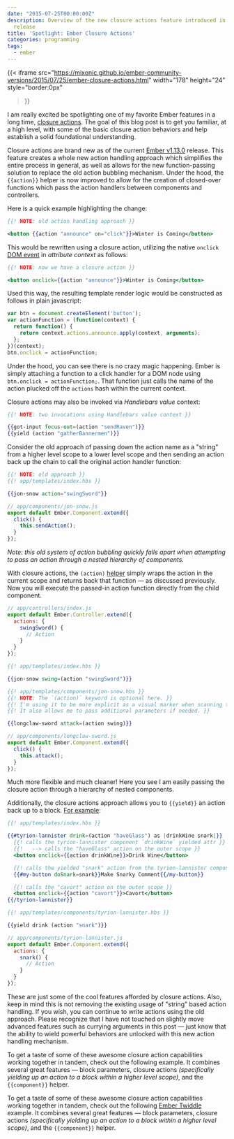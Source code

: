 ```yaml
---
date: "2015-07-25T00:00:00Z"
description: Overview of the new closure actions feature introduced in the Ember v1.13.0
  release
title: 'Spotlight: Ember Closure Actions'
categories: programming
tags:
  - ember
---
```


{{< iframe
  src="https://mixonic.github.io/ember-community-versions/2015/07/25/ember-closure-actions.html"
  width="178"
  height="24"
  style="border:0px"
>}}

I am really excited be spotlighting one of my favorite Ember features in a long time, [closure actions](http://emberjs.com/blog/2015/06/12/ember-1-13-0-released.html#toc_closure-actions). The goal of this blog post is to get you familiar, at a high level, with some of the basic closure action behaviors and help establish a solid foundational understanding.

Closure actions are brand new as of the current [Ember v1.13.0](https://github.com/emberjs/ember.js/releases/tag/v1.13.0) release. This feature creates a whole new action handling approach which simplifies the entire process in general, as well as allows for the new function-passing solution to replace the old action bubbling mechanism. Under the hood, the `{{action}}` helper is now improved to allow for the creation of closed-over functions which pass the action handlers between components and controllers.

Here is a quick example highlighting the change:

```hbs
{{! NOTE: old action handling approach }}

<button {{action "announce" on="click"}}>Winter is Coming</button>
```

This would be rewritten using a closure action, utilizing the native `onclick` [DOM event](https://developer.mozilla.org/en-US/docs/Web/Guide/Events/Event_handlers) in *attribute context* as follows:

```hbs
{{! NOTE: now we have a closure action }}

<button onclick={{action "announce"}}>Winter is Coming</button>
```

Used this way, the resulting template render logic would be constructed as follows in plain javascript:

```js
var btn = document.createElement('button');
var actionFunction = (function(context) {
  return function() {
    return context.actions.announce.apply(context, arguments);
  };
})(context);
btn.onclick = actionFunction;
```

Under the hood, you can see there is no crazy magic happening. Ember is simply attaching a function to a click handler for a DOM node using `btn.onclick = actionFunction;`. That function just calls the name of the action plucked off the `actions` hash within the current context.

Closure actions may also be invoked via *Handlebars value* context:

```hbs
{{! NOTE: two invocations using Handlebars value context }}

{{got-input focus-out=(action "sendRaven")}}
{{yield (action "gatherBannermen")}}
```

Consider the old approach of passing down the action name as a "string" from a higher level scope to a lower level scope and then sending an action back up the chain to call the original action handler function:

```hbs
{{! NOTE: old approach }}
{{! app/templates/index.hbs }}

{{jon-snow action="swingSword"}}
```

```js
// app/components/jon-snow.js
export default Ember.Component.extend({
  click() {
    this.sendAction();
  }
});
```

*Note: this old system of action bubbling quickly falls apart when attempting to pass an action through a nested hierarchy of components.*

With closure actions, the `(action)` [helper](http://emberjs.com/api/classes/Ember.Templates.helpers.html#method_action) simply wraps the action in the current scope and returns back that function &mdash; as discussed previously. Now you will execute the passed-in action function directly from the child component.

```js
// app/controllers/index.js
export default Ember.Controller.extend({
  actions: {
    swingSword() {
      // Action
    }
  }
});
```

```hbs
{{! app/templates/index.hbs }}

{{jon-snow swing=(action "swingSword")}}
```

```hbs
{{! app/templates/components/jon-snow.hbs }}
{{! NOTE: The `(action)` keyword is optional here. }}
{{! I'm using it to be more explicit as a visual marker when scanning templates. }}
{{! It also allows me to pass additional parameters if needed. }}

{{longclaw-sword attack=(action swing)}}
```

```js
// app/components/longclaw-sword.js
export default Ember.Component.extend({
  click() {
    this.attack();
  }
});
```

Much more flexible and much cleaner! Here you see I am easily passing the closure action through a hierarchy of nested components.

Additionally, the closure actions approach allows you to `{{yield}}` an action back up to a block. [For example](https://ember-twiddle.com/358e8020419d6c861db348f77c6429cf?fileTreeShown=false&openFiles=templates.application.hbs%2C):

```hbs
{{! app/templates/index.hbs }}

{{#tyrion-lannister drink=(action "haveGlass") as |drinkWine snark|}}
  {{! calls the tyrion-lannister component `drinkWine` yielded attr }}
  {{!   --> calls the "haveGlass" action on the outer scope }}
  <button onclick={{action drinkWine}}>Drink Wine</button>

  {{! calls the yielded "snark" action from the tyrion-lannister component scope }}
  {{#my-button doSnark=snark}}Make Snarky Comment{{/my-button}}

  {{! calls the "cavort" action on the outer scope }}
  <button onclick={{action "cavort"}}>Cavort</button>
{{/tyrion-lannister}}
```

```hbs
{{! app/templates/components/tyrion-lannister.hbs }}

{{yield drink (action "snark")}}
```

```js
// app/components/tyrion-lannister.js
export default Ember.Component.extend({
  actions: {
    snark() {
      // Action
    }
  }
});
```

These are just some of the cool features afforded by closure actions. Also, keep in mind this is not removing the existing usage of "string" based action handling. If you wish, you can continue to write actions using the old approach. Please recognize that I have not touched on slightly move advanced features such as currying arguments in this post &mdash; just know that the ability to wield powerful behaviors are unlocked with this new action handling mechanism.

To get a taste of some of these awesome closure action capabilities working together in tandem, check out the following example. It combines several great features &mdash; block parameters, closure actions *(specifically yielding up an action to a block within a higher level scope)*, and the `{{component}}` helper.

To get a taste of some of these awesome closure action capabilities working together in tandem, check out the following [Ember Twiddle](https://ember-twiddle.com/3b27c95c5f6690e359b05695bb35a6db) example. It combines several great features &mdash; block parameters, closure actions *(specifically yielding up an action to a block within a higher level scope)*, and the `{{component}}` helper.